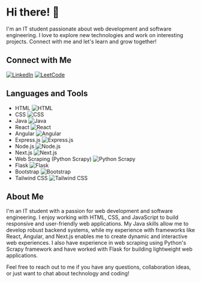 # Hi there! 👋

I'm an IT student passionate about web development and software engineering. I love to explore new technologies and work on interesting projects. Connect with me and let's learn and grow together!

## Connect with Me

[![LinkedIn](https://img.shields.io/badge/LinkedIn-Connect-blue?style=flat&logo=linkedin)](https://www.linkedin.com/in/your-linkedin-profile)
[![LeetCode](https://img.shields.io/badge/LeetCode-Solve-green?style=flat&logo=leetcode)](https://leetcode.com/your-leetcode-profile)

## Languages and Tools

- HTML ![HTML](https://img.shields.io/badge/-HTML-orange?style=flat&logo=html5&logoColor=white)
- CSS ![CSS](https://img.shields.io/badge/-CSS-blue?style=flat&logo=css3&logoColor=white)
- Java ![Java](https://img.shields.io/badge/-Java-red?style=flat&logo=java&logoColor=white)
- React ![React](https://img.shields.io/badge/-React-blue?style=flat&logo=react&logoColor=white)
- Angular ![Angular](https://img.shields.io/badge/-Angular-red?style=flat&logo=angular&logoColor=white)
- Express.js ![Express.js](https://img.shields.io/badge/-Express.js-lightgray?style=flat&logo=express&logoColor=white)
- Node.js ![Node.js](https://img.shields.io/badge/-Node.js-green?style=flat&logo=node.js&logoColor=white)
- Next.js ![Next.js](https://img.shields.io/badge/-Next.js-black?style=flat&logo=next.js&logoColor=white)
- Web Scraping (Python Scrapy) ![Python Scrapy](https://img.shields.io/badge/-Scrapy-green?style=flat&logo=python&logoColor=white)
- Flask ![Flask](https://img.shields.io/badge/-Flask-black?style=flat&logo=flask&logoColor=white)
- Bootstrap ![Bootstrap](https://img.shields.io/badge/-Bootstrap-purple?style=flat&logo=bootstrap&logoColor=white)
- Tailwind CSS ![Tailwind CSS](https://img.shields.io/badge/-Tailwind%20CSS-blueviolet?style=flat&logo=tailwind-css&logoColor=white)
  
## About Me

I'm an IT student with a passion for web development and software engineering. I enjoy working with HTML, CSS, and JavaScript to build responsive and user-friendly web applications. My Java skills allow me to develop robust backend systems, while my experience with frameworks like React, Angular, and Next.js enables me to create dynamic and interactive web experiences. I also have experience in web scraping using Python's Scrapy framework and have worked with Flask for building lightweight web applications.

Feel free to reach out to me if you have any questions, collaboration ideas, or just want to chat about technology and coding!
